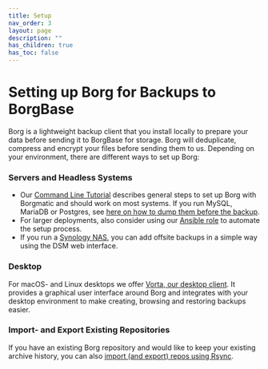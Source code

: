 ```yaml
---
title: Setup
nav_order: 3
layout: page
description: ""
has_children: true
has_toc: false
---
```

# Setting up Borg for Backups to BorgBase

Borg is a lightweight backup client that you install locally to prepare your data before sending it to BorgBase for storage. Borg will deduplicate, compress and encrypt your files before sending them to us. Depending on your environment, there are different ways to set up Borg:

### Servers and Headless Systems
- Our [Command Line Tutorial](cli) describes general steps to set up Borg with Borgmatic and should work on most systems. If you run MySQL, MariaDB or Postgres, see [here on how to dump them before the backup](databases).
- For larger deployments, also consider using our [Ansible role](ansible) to automate the setup process.
- If you run a [Synology NAS](synology), you can add offsite backups in a simple way using the DSM web interface.

### Desktop
For macOS- and Linux desktops we offer [Vorta, our desktop client](vorta). It provides a graphical user interface around Borg and integrates with your desktop environment to make creating, browsing and restoring backups easier.

### Import- and Export Existing Repositories
If you have an existing Borg repository and would like to keep your existing archive history, you can also [import (and export) repos using Rsync](import).